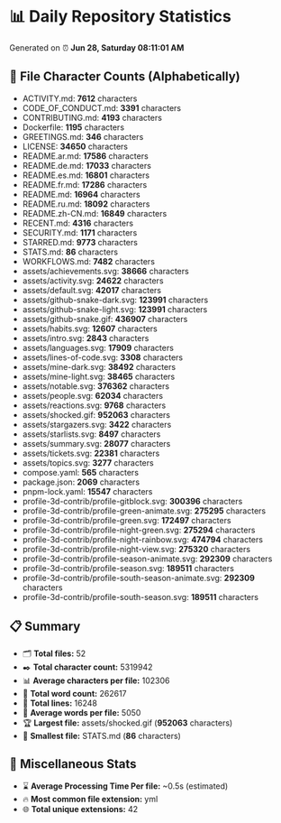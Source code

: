 # 📊 Daily Repository Statistics
Generated on ⏰ **Jun 28, Saturday 08:11:01 AM**

## 📂 File Character Counts (Alphabetically)
- ACTIVITY.md: **7612** characters
- CODE_OF_CONDUCT.md: **3391** characters
- CONTRIBUTING.md: **4193** characters
- Dockerfile: **1195** characters
- GREETINGS.md: **346** characters
- LICENSE: **34650** characters
- README.ar.md: **17586** characters
- README.de.md: **17033** characters
- README.es.md: **16801** characters
- README.fr.md: **17286** characters
- README.md: **16964** characters
- README.ru.md: **18092** characters
- README.zh-CN.md: **16849** characters
- RECENT.md: **4316** characters
- SECURITY.md: **1171** characters
- STARRED.md: **9773** characters
- STATS.md: **86** characters
- WORKFLOWS.md: **7482** characters
- assets/achievements.svg: **38666** characters
- assets/activity.svg: **24622** characters
- assets/default.svg: **42017** characters
- assets/github-snake-dark.svg: **123991** characters
- assets/github-snake-light.svg: **123991** characters
- assets/github-snake.gif: **436907** characters
- assets/habits.svg: **12607** characters
- assets/intro.svg: **2843** characters
- assets/languages.svg: **17909** characters
- assets/lines-of-code.svg: **3308** characters
- assets/mine-dark.svg: **38492** characters
- assets/mine-light.svg: **38465** characters
- assets/notable.svg: **376362** characters
- assets/people.svg: **62034** characters
- assets/reactions.svg: **9768** characters
- assets/shocked.gif: **952063** characters
- assets/stargazers.svg: **3422** characters
- assets/starlists.svg: **8497** characters
- assets/summary.svg: **28077** characters
- assets/tickets.svg: **22381** characters
- assets/topics.svg: **3277** characters
- compose.yaml: **565** characters
- package.json: **2069** characters
- pnpm-lock.yaml: **15547** characters
- profile-3d-contrib/profile-gitblock.svg: **300396** characters
- profile-3d-contrib/profile-green-animate.svg: **275295** characters
- profile-3d-contrib/profile-green.svg: **172497** characters
- profile-3d-contrib/profile-night-green.svg: **275294** characters
- profile-3d-contrib/profile-night-rainbow.svg: **474794** characters
- profile-3d-contrib/profile-night-view.svg: **275320** characters
- profile-3d-contrib/profile-season-animate.svg: **292309** characters
- profile-3d-contrib/profile-season.svg: **189511** characters
- profile-3d-contrib/profile-south-season-animate.svg: **292309** characters
- profile-3d-contrib/profile-south-season.svg: **189511** characters

## 📋 Summary
- 🗂️ **Total files:** 52
- ✒️ **Total character count:** 5319942
- 📊 **Average characters per file:** 102306
- 📝 **Total word count:** 262617
- 🧾 **Total lines:** 16248
- 📐 **Average words per file:** 5050
- 🏆 **Largest file:** assets/shocked.gif (**952063** characters)
- 🥉 **Smallest file:** STATS.md (**86** characters)

## 🌟 Miscellaneous Stats
- ⌛ **Average Processing Time Per file:** ~0.5s (estimated)
- 🔥 **Most common file extension:** yml
- 🌐 **Total unique extensions:** 42
